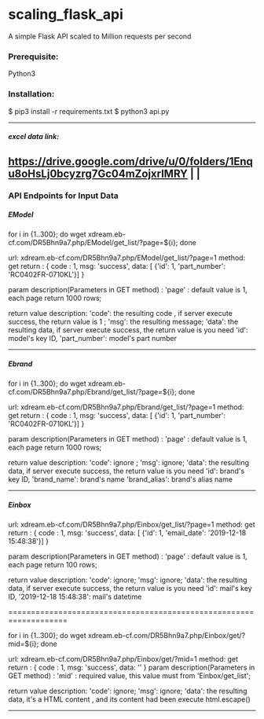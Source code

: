 # scaling_flask_api
A simple Flask API scaled to Million requests per second


### Prerequisite: 
Python3

### Installation:
$ pip3 install -r requirements.txt
$ python3 api.py


---
##### excel data link: 
https://drive.google.com/drive/u/0/folders/1Enqu8oHsLj0bcyzrg7Gc04mZojxrlMRY
|
|
---
### API Endpoints for Input Data

##### EModel
for i in {1..300}; do wget xdream.eb-cf.com/DR5Bhn9a7.php/EModel/get_list/?page=${i}; done

url: xdream.eb-cf.com/DR5Bhn9a7.php/EModel/get_list/?page=1
method: get
return : {
		code : 1,
		msg: 'success',
		data: [ {'id': 1, 'part_number': 'RC0402FR-0710KL'}]
		}

param description(Parameters in GET method) :
	'page' : default value is 1, each page return 1000 rows;

return value description:
	'code':	the resulting code , if server execute success, the return value is 1 ;
	'msg':	the resulting message;
	'data': the resulting data, if server execute success, the return value is you need
	'id':	model's key ID,
	'part_number':  model's part number


---
##### Ebrand

for i in {1..300}; do wget xdream.eb-cf.com/DR5Bhn9a7.php/Ebrand/get_list/?page=${i}; done

url: xdream.eb-cf.com/DR5Bhn9a7.php/Ebrand/get_list/?page=1
method: get
return : {
		code : 1,
		msg: 'success',
		data: [ {'id': 1, 'part_number': 'RC0402FR-0710KL'}]
		}

param description(Parameters in GET method) :
	'page' : default value is 1, each page return 1000 rows;

return value description:
	'code':		ignore ;
	'msg':		ignore;
	'data':		the resulting data, if server execute success, the return value is you need
	'id':		brand's key ID,
	'brand_name':	brand's name
	'brand_alias':	brand's alias name

---
##### Einbox

url: xdream.eb-cf.com/DR5Bhn9a7.php/Einbox/get_list/?page=1
method: get
return : {
		code : 1,
		msg: 'success',
		data: [ {'id': 1, 'email_date': '2019-12-18 15:48:38'}]
		}

param description(Parameters in GET method) :
	'page' : default value is 1, each page return 100 rows;

return value description:
	'code':		ignore;
	'msg':		ignore;
	'data':		the resulting data, if server execute success, the return value is you need
	'id':		mail's key ID,
	'2019-12-18 15:48:38': mail's datetime 

===================================================================



for i in {1..300}; do wget xdream.eb-cf.com/DR5Bhn9a7.php/Einbox/get/?mid=${i}; done

url: xdream.eb-cf.com/DR5Bhn9a7.php/Einbox/get/?mid=1
method: get
return : {
		code : 1,
		msg: 'success',
		data:  '<html content>'
		}
param description(Parameters in GET method) :
	'mid' : required value, this value must from 'Einbox/get_list';


return value description:
	'code':  ignore;
	'msg': ignore;
	'data': the resulting data, it's a HTML content , and its content had been execute html.escape()

---
